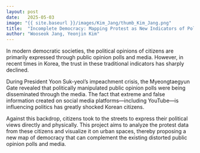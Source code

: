 ```yaml
---
layout: post
date:   2025-05-03
image: "{{ site.baseurl }}/images/Kim_Jang/thumb_Kim_Jang.png"
title:  "Incomplete Democracy: Mapping Protest as New Indicators of Political Sentiment"
author: "Wooseok Jang, Yeonjin Kim"
---
```


In modern democratic societies, the political opinions of citizens are primarily expressed through public opinion polls and media. However, in recent times in Korea, the trust in these traditional indicators has sharply declined.

During President Yoon Suk-yeol’s impeachment crisis, the Myeongtaegyun Gate revealed that politically manipulated public opinion polls were being disseminated through the media. The fact that extreme and false information created on social media platforms—including YouTube—is influencing politics has greatly shocked Korean citizens.

Against this backdrop, citizens took to the streets to express their political views directly and physically. This project aims to analyze the protest data from these citizens and visualize it on urban spaces, thereby proposing a new map of democracy that can complement the existing distorted public opinion polls and media.
